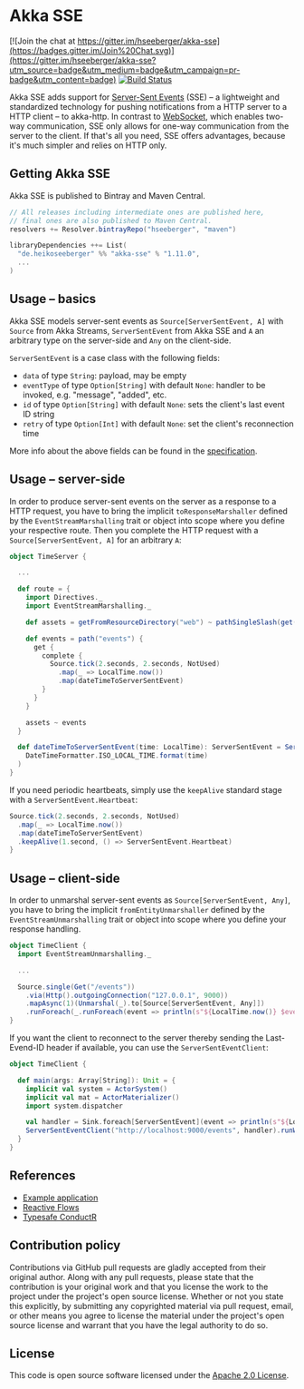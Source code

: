 # Akka SSE #

[![Join the chat at https://gitter.im/hseeberger/akka-sse](https://badges.gitter.im/Join%20Chat.svg)](https://gitter.im/hseeberger/akka-sse?utm_source=badge&utm_medium=badge&utm_campaign=pr-badge&utm_content=badge)
[![Build Status](https://travis-ci.org/hseeberger/akka-sse.svg?branch=master)](https://travis-ci.org/hseeberger/akka-sse)

Akka SSE adds support for [Server-Sent Events](http://www.w3.org/TR/eventsource) (SSE) – a lightweight and standardized
technology for pushing notifications from a HTTP server to a HTTP client – to akka-http. In contrast to
[WebSocket](http://tools.ietf.org/html/rfc6455), which enables two-way communication, SSE only allows for one-way
communication from the server to the client. If that's all you need, SSE offers advantages, because it's much simpler
and relies on HTTP only.

## Getting Akka SSE

Akka SSE is published to Bintray and Maven Central.

``` scala
// All releases including intermediate ones are published here,
// final ones are also published to Maven Central.
resolvers += Resolver.bintrayRepo("hseeberger", "maven")

libraryDependencies ++= List(
  "de.heikoseeberger" %% "akka-sse" % "1.11.0",
  ...
)
```

## Usage – basics

Akka SSE models server-sent events as `Source[ServerSentEvent, A]` with `Source` from Akka Streams,
`ServerSentEvent` from Akka SSE and `A` an arbitrary type on the server-side and `Any` on the client-side.

`ServerSentEvent` is a case class with the following fields:

- `data` of type `String`: payload, may be empty
- `eventType` of type `Option[String]` with default `None`: handler to be invoked, e.g. "message", "added", etc.
- `id` of type `Option[String]` with default `None`: sets the client's last event ID string
- `retry` of type `Option[Int]` with default `None`: set the client's reconnection time

More info about the above fields can be found in the [specification](http://www.w3.org/TR/eventsource).

## Usage – server-side

In order to produce server-sent events on the server as a response to a HTTP request, you have to bring the implicit
`toResponseMarshaller` defined by the `EventStreamMarshalling` trait or object into scope where you define your
respective route. Then you complete the HTTP request with a `Source[ServerSentEvent, A]` for an arbitrary `A`:

``` scala
object TimeServer {

  ...

  def route = {
    import Directives._
    import EventStreamMarshalling._

    def assets = getFromResourceDirectory("web") ~ pathSingleSlash(get(redirect("index.html", PermanentRedirect)))

    def events = path("events") {
      get {
        complete {
          Source.tick(2.seconds, 2.seconds, NotUsed)
            .map(_ => LocalTime.now())
            .map(dateTimeToServerSentEvent)
        }
      }
    }

    assets ~ events
  }

  def dateTimeToServerSentEvent(time: LocalTime): ServerSentEvent = ServerSentEvent(
    DateTimeFormatter.ISO_LOCAL_TIME.format(time)
  )
}
```

If you need periodic heartbeats, simply use the `keepAlive` standard stage with a `ServerSentEvent.Heartbeat`:

``` scala
Source.tick(2.seconds, 2.seconds, NotUsed)
  .map(_ => LocalTime.now())
  .map(dateTimeToServerSentEvent)
  .keepAlive(1.second, () => ServerSentEvent.Heartbeat)
}
```

## Usage – client-side

In order to unmarshal server-sent events as `Source[ServerSentEvent, Any]`, you have to bring the implicit
`fromEntityUnmarshaller` defined by the `EventStreamUnmarshalling` trait or object into scope where you define your
response handling.

``` scala
object TimeClient {
  import EventStreamUnmarshalling._

  ...

  Source.single(Get("/events"))
    .via(Http().outgoingConnection("127.0.0.1", 9000))
    .mapAsync(1)(Unmarshal(_).to[Source[ServerSentEvent, Any]])
    .runForeach(_.runForeach(event => println(s"${LocalTime.now()} $event")))
}
```

If you want the client to reconnect to the server thereby sending the Last-Evend-ID header if available, you can use the
`ServerSentEventClient`:

``` scala
object TimeClient {

  def main(args: Array[String]): Unit = {
    implicit val system = ActorSystem()
    implicit val mat = ActorMaterializer()
    import system.dispatcher

    val handler = Sink.foreach[ServerSentEvent](event => println(s"${LocalTime.now()} $event"))
    ServerSentEventClient("http://localhost:9000/events", handler).runWith(Sink.ignore)
  }
}
```

## References

- [Example application](https://github.com/hseeberger/akka-sse/tree/master/akka-sse-example)
- [Reactive Flows](https://github.com/hseeberger/reactive-flows)
- [Typesafe ConductR](http://www.typesafe.com/products/conductr)

## Contribution policy ##

Contributions via GitHub pull requests are gladly accepted from their original author. Along with any pull requests, please state that the contribution is your original work and that you license the work to the project under the project's open source license. Whether or not you state this explicitly, by submitting any copyrighted material via pull request, email, or other means you agree to license the material under the project's open source license and warrant that you have the legal authority to do so.

## License ##

This code is open source software licensed under the [Apache 2.0 License](http://www.apache.org/licenses/LICENSE-2.0.html).
